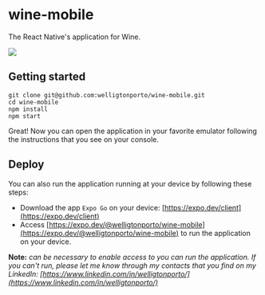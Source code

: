 # wine-mobile

The React Native's application for Wine.

![](https://raw.githubusercontent.com/welligtonporto/wine-mobile/main/assets/app-running.gif)

## Getting started

 ```
git clone git@github.com:welligtonporto/wine-mobile.git
cd wine-mobile
npm install
npm start
```

Great! Now you can open the application in your favorite emulator following the instructions that you see on your console.

## Deploy

You can also run the application running at your device by following these steps:

- Download the app `Expo Go` on your device: [https://expo.dev/client](https://expo.dev/client)
- Access [https://expo.dev/@welligtonporto/wine-mobile](https://expo.dev/@welligtonporto/wine-mobile) to run the application on your device.

**Note:** *can be necessary to enable access to you can run the application. If you can't run, please let me know through my contacts that you find on my LinkedIn: [https://www.linkedin.com/in/welligtonporto/](https://www.linkedin.com/in/welligtonporto/)*